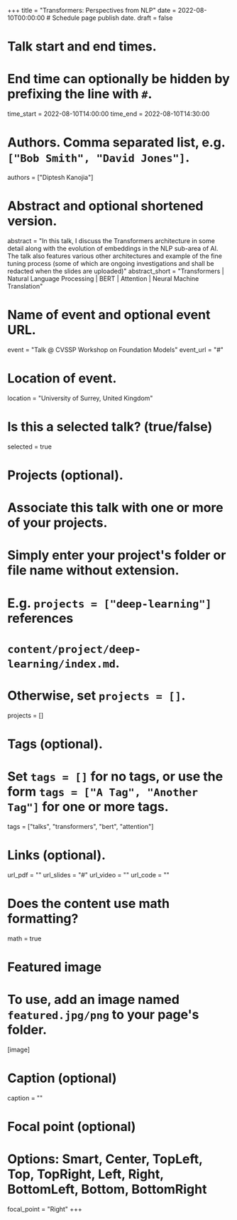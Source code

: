 +++
title = "Transformers: Perspectives from NLP"
date = 2022-08-10T00:00:00  # Schedule page publish date.
draft = false

# Talk start and end times.
# End time can optionally be hidden by prefixing the line with `#`.
time_start = 2022-08-10T14:00:00
time_end = 2022-08-10T14:30:00

# Authors. Comma separated list, e.g. `["Bob Smith", "David Jones"]`.
authors = ["Diptesh Kanojia"]

# Abstract and optional shortened version.
abstract = "In this talk, I discuss the Transformers architecture in some detail along with the evolution of embeddings in the NLP sub-area of AI. The talk also features various other architectures and example of the fine tuning process (some of which are ongoing investigations and shall be redacted when the slides are uploaded)"
abstract_short = "Transformers | Natural Language Processing | BERT | Attention | Neural Machine Translation"

# Name of event and optional event URL.
event = "Talk @ CVSSP Workshop on Foundation Models"
event_url = "#"

# Location of event.
location = "University of Surrey, United Kingdom"

# Is this a selected talk? (true/false)
selected = true

# Projects (optional).
#   Associate this talk with one or more of your projects.
#   Simply enter your project's folder or file name without extension.
#   E.g. `projects = ["deep-learning"]` references 
#   `content/project/deep-learning/index.md`.
#   Otherwise, set `projects = []`.
projects = []

# Tags (optional).
#   Set `tags = []` for no tags, or use the form `tags = ["A Tag", "Another Tag"]` for one or more tags.
tags = ["talks", "transformers", "bert", "attention"]

# Links (optional).
url_pdf = ""
url_slides = "#"
url_video = ""
url_code = ""

# Does the content use math formatting?
math = true

# Featured image
# To use, add an image named `featured.jpg/png` to your page's folder. 
[image]
  # Caption (optional)
  caption = ""

  # Focal point (optional)
  # Options: Smart, Center, TopLeft, Top, TopRight, Left, Right, BottomLeft, Bottom, BottomRight
  focal_point = "Right"
+++
